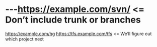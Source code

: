 # ---https://example.com/svn/ <= Don’t include trunk or branches
https://example.com/hg
https://tfs.example.com/tfs <= We’ll figure out which project next
